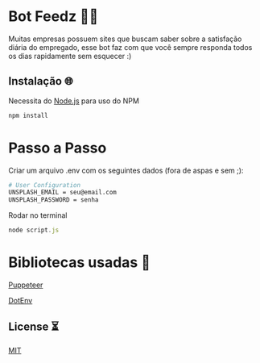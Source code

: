 # Bot Feedz 🤖🧾

Muitas empresas possuem sites que buscam saber sobre a satisfação diária do empregado, esse bot faz com que você sempre responda todos os dias rapidamente sem esquecer :)

## Instalação 🌐

Necessita do [Node.js](https://nodejs.org/en) para uso do NPM

```bash
npm install
```

# Passo a Passo
Criar um arquivo .env com os seguintes dados (fora de aspas e sem ;):
```bash
# User Configuration
UNSPLASH_EMAIL = seu@email.com
UNSPLASH_PASSWORD = senha
```
Rodar no terminal
```javascript
node script.js
```

# Bibliotecas usadas 📖

[Puppeteer](https://github.com/puppeteer/puppeteer)

[DotEnv](https://www.npmjs.com/package/dotenv)

## License ⏳

[MIT](https://choosealicense.com/licenses/mit/)